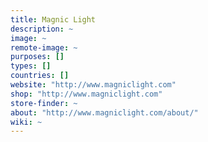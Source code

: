 ```yaml
---
title: Magnic Light
description: ~
image: ~
remote-image: ~
purposes: []
types: []
countries: []
website: "http://www.magniclight.com"
shop: "http://www.magniclight.com"
store-finder: ~
about: "http://www.magniclight.com/about/"
wiki: ~
---
```

